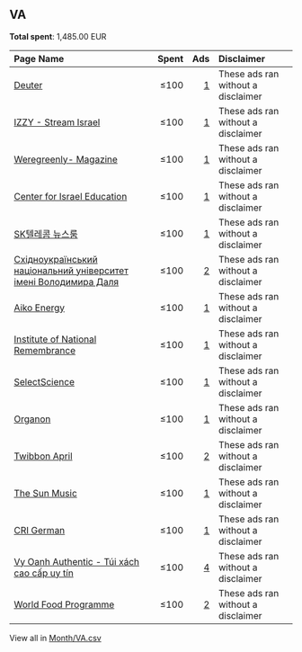 ## VA
**Total spent**: 1,485.00 EUR

|Page Name|Spent|Ads|Disclaimer|
|:---|---:|---:|:---|
|[Deuter](https://www.facebook.com/115643645121323)|≤100|[1](https://www.facebook.com/ads/library/?active_status=all&ad_type=political_and_issue_ads&country=VA&view_all_page_id=115643645121323&search_type=page&media_type=all)|These ads ran without a disclaimer|
|[IZZY - Stream Israel](https://www.facebook.com/105962808801596)|≤100|[1](https://www.facebook.com/ads/library/?active_status=all&ad_type=political_and_issue_ads&country=VA&view_all_page_id=105962808801596&search_type=page&media_type=all)|These ads ran without a disclaimer|
|[Weregreenly- Magazine](https://www.facebook.com/100374392742057)|≤100|[1](https://www.facebook.com/ads/library/?active_status=all&ad_type=political_and_issue_ads&country=VA&view_all_page_id=100374392742057&search_type=page&media_type=all)|These ads ran without a disclaimer|
|[Center for Israel Education](https://www.facebook.com/320788968000582)|≤100|[1](https://www.facebook.com/ads/library/?active_status=all&ad_type=political_and_issue_ads&country=VA&view_all_page_id=320788968000582&search_type=page&media_type=all)|These ads ran without a disclaimer|
|[SK텔레콤 뉴스룸](https://www.facebook.com/101653285444113)|≤100|[1](https://www.facebook.com/ads/library/?active_status=all&ad_type=political_and_issue_ads&country=VA&view_all_page_id=101653285444113&search_type=page&media_type=all)|These ads ran without a disclaimer|
|[Східноукраїнський національний університет імені Володимира Даля](https://www.facebook.com/1609569505990338)|≤100|[2](https://www.facebook.com/ads/library/?active_status=all&ad_type=political_and_issue_ads&country=VA&view_all_page_id=1609569505990338&search_type=page&media_type=all)|These ads ran without a disclaimer|
|[Aiko Energy](https://www.facebook.com/105639025839199)|≤100|[1](https://www.facebook.com/ads/library/?active_status=all&ad_type=political_and_issue_ads&country=VA&view_all_page_id=105639025839199&search_type=page&media_type=all)|These ads ran without a disclaimer|
|[Institute of National Remembrance](https://www.facebook.com/111416286896380)|≤100|[1](https://www.facebook.com/ads/library/?active_status=all&ad_type=political_and_issue_ads&country=VA&view_all_page_id=111416286896380&search_type=page&media_type=all)|These ads ran without a disclaimer|
|[SelectScience](https://www.facebook.com/126166480762310)|≤100|[1](https://www.facebook.com/ads/library/?active_status=all&ad_type=political_and_issue_ads&country=VA&view_all_page_id=126166480762310&search_type=page&media_type=all)|These ads ran without a disclaimer|
|[Organon](https://www.facebook.com/102251318064432)|≤100|[1](https://www.facebook.com/ads/library/?active_status=all&ad_type=political_and_issue_ads&country=VA&view_all_page_id=102251318064432&search_type=page&media_type=all)|These ads ran without a disclaimer|
|[Twibbon April](https://www.facebook.com/110980888642151)|≤100|[2](https://www.facebook.com/ads/library/?active_status=all&ad_type=political_and_issue_ads&country=VA&view_all_page_id=110980888642151&search_type=page&media_type=all)|These ads ran without a disclaimer|
|[The Sun Music](https://www.facebook.com/90101239894)|≤100|[1](https://www.facebook.com/ads/library/?active_status=all&ad_type=political_and_issue_ads&country=VA&view_all_page_id=90101239894&search_type=page&media_type=all)|These ads ran without a disclaimer|
|[CRI German](https://www.facebook.com/340577086006224)|≤100|[1](https://www.facebook.com/ads/library/?active_status=all&ad_type=political_and_issue_ads&country=VA&view_all_page_id=340577086006224&search_type=page&media_type=all)|These ads ran without a disclaimer|
|[Vy Oanh Authentic - Túi xách cao cấp uy tín](https://www.facebook.com/107237888124833)|≤100|[4](https://www.facebook.com/ads/library/?active_status=all&ad_type=political_and_issue_ads&country=VA&view_all_page_id=107237888124833&search_type=page&media_type=all)|These ads ran without a disclaimer|
|[World Food Programme](https://www.facebook.com/28312410177)|≤100|[2](https://www.facebook.com/ads/library/?active_status=all&ad_type=political_and_issue_ads&country=VA&view_all_page_id=28312410177&search_type=page&media_type=all)|These ads ran without a disclaimer|

View all in [Month/VA.csv](../../MetaData/Month/VA.csv)
